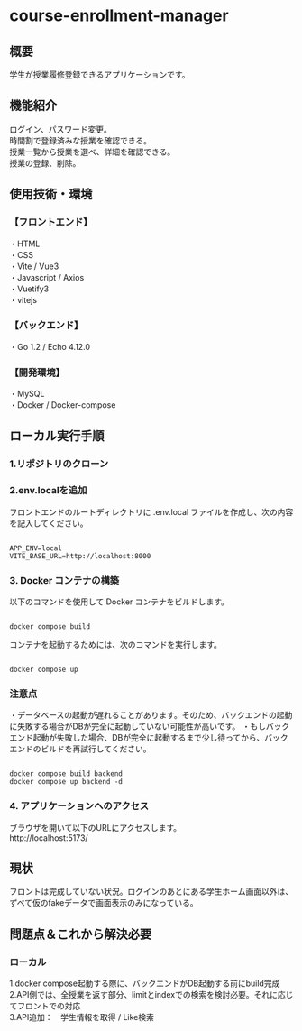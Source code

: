 # course-enrollment-manager
## 概要
学生が授業履修登録できるアプリケーションです。

## 機能紹介
ログイン、パスワード変更。<br>
時間割で登録済みな授業を確認できる。<br>
授業一覧から授業を選べ、詳細を確認できる。<br>
授業の登録、削除。<br>

## 使用技術・環境
### 【フロントエンド】
・HTML<br>
・CSS<br>
・Vite / Vue3<br>
・Javascript / Axios <br>
・Vuetify3 <br>
・vitejs<br>


### 【バックエンド】
・Go 1.2 / Echo 4.12.0<br>

### 【開発環境】
・MySQL<br>
・Docker / Docker-compose

## ローカル実行手順
### 1.リポジトリのクローン<br>
### 2.env.localを追加<br>
フロントエンドのルートディレクトリに .env.local ファイルを作成し、次の内容を記入してください。<br>
```

APP_ENV=local
VITE_BASE_URL=http://localhost:8000

```


### 3. Docker コンテナの構築
以下のコマンドを使用して Docker コンテナをビルドします。<br>
```

docker compose build

```
コンテナを起動するためには、次のコマンドを実行します。<br>
```

docker compose up

```
### 注意点
・データベースの起動が遅れることがあります。そのため、バックエンドの起動に失敗する場合がDBが完全に起動していない可能性が高いです。
・もしバックエンド起動が失敗した場合、DBが完全に起動するまで少し待ってから、バックエンドのビルドを再試行してください。<br>
```

docker compose build backend
docker compose up backend -d

```

### 4. アプリケーションへのアクセス
ブラウザを開いて以下のURLにアクセスします。<br>
http://localhost:5173/<br>

## 現状　
フロントは完成していない状況。ログインのあとにある学生ホーム画面以外は、ずべて仮のfakeデータで画面表示のみになっている。<br>

## 問題点＆これから解決必要
### ローカル
1.docker compose起動する際に、バックエンドがDB起動する前にbuild完成<br>
2.API側では、全授業を返す部分、limitとindexでの検索を検討必要。それに応じてフロントでの対応<br>
3.API追加：　学生情報を取得 / Like検索<br>


